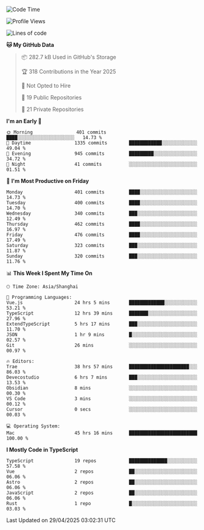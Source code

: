 <!--START_SECTION:waka-->
![Code Time](http://img.shields.io/badge/Code%20Time-3%2C411%20hrs%2021%20mins-blue)

![Profile Views](http://img.shields.io/badge/Profile%20Views-1-blue)

![Lines of code](https://img.shields.io/badge/From%20Hello%20World%20I%27ve%20Written-3.0%20million%20lines%20of%20code-blue)

**🐱 My GitHub Data** 

> 📦 282.7 kB Used in GitHub's Storage 
 > 
> 🏆 318 Contributions in the Year 2025
 > 
> 🚫 Not Opted to Hire
 > 
> 📜 19 Public Repositories 
 > 
> 🔑 21 Private Repositories 
 > 
**I'm an Early 🐤** 

```text
🌞 Morning                401 commits         ████░░░░░░░░░░░░░░░░░░░░░   14.73 % 
🌆 Daytime                1335 commits        ████████████░░░░░░░░░░░░░   49.04 % 
🌃 Evening                945 commits         █████████░░░░░░░░░░░░░░░░   34.72 % 
🌙 Night                  41 commits          ░░░░░░░░░░░░░░░░░░░░░░░░░   01.51 % 
```
📅 **I'm Most Productive on Friday** 

```text
Monday                   401 commits         ████░░░░░░░░░░░░░░░░░░░░░   14.73 % 
Tuesday                  400 commits         ████░░░░░░░░░░░░░░░░░░░░░   14.70 % 
Wednesday                340 commits         ███░░░░░░░░░░░░░░░░░░░░░░   12.49 % 
Thursday                 462 commits         ████░░░░░░░░░░░░░░░░░░░░░   16.97 % 
Friday                   476 commits         ████░░░░░░░░░░░░░░░░░░░░░   17.49 % 
Saturday                 323 commits         ███░░░░░░░░░░░░░░░░░░░░░░   11.87 % 
Sunday                   320 commits         ███░░░░░░░░░░░░░░░░░░░░░░   11.76 % 
```


📊 **This Week I Spent My Time On** 

```text
🕑︎ Time Zone: Asia/Shanghai

💬 Programming Languages: 
Vue.js                   24 hrs 5 mins       █████████████░░░░░░░░░░░░   53.21 % 
TypeScript               12 hrs 39 mins      ███████░░░░░░░░░░░░░░░░░░   27.96 % 
ExtendTypeScript         5 hrs 17 mins       ███░░░░░░░░░░░░░░░░░░░░░░   11.70 % 
JSON                     1 hr 9 mins         █░░░░░░░░░░░░░░░░░░░░░░░░   02.57 % 
Git                      26 mins             ░░░░░░░░░░░░░░░░░░░░░░░░░   00.97 % 

🔥 Editors: 
Trae                     38 hrs 57 mins      ██████████████████████░░░   86.03 % 
Devecostudio             6 hrs 7 mins        ███░░░░░░░░░░░░░░░░░░░░░░   13.53 % 
Obsidian                 8 mins              ░░░░░░░░░░░░░░░░░░░░░░░░░   00.30 % 
VS Code                  3 mins              ░░░░░░░░░░░░░░░░░░░░░░░░░   00.12 % 
Cursor                   0 secs              ░░░░░░░░░░░░░░░░░░░░░░░░░   00.03 % 

💻 Operating System: 
Mac                      45 hrs 16 mins      █████████████████████████   100.00 % 
```

**I Mostly Code in TypeScript** 

```text
TypeScript               19 repos            ██████████████░░░░░░░░░░░   57.58 % 
Vue                      2 repos             ██░░░░░░░░░░░░░░░░░░░░░░░   06.06 % 
Astro                    2 repos             ██░░░░░░░░░░░░░░░░░░░░░░░   06.06 % 
JavaScript               2 repos             ██░░░░░░░░░░░░░░░░░░░░░░░   06.06 % 
Rust                     1 repo              █░░░░░░░░░░░░░░░░░░░░░░░░   03.03 % 
```




 Last Updated on 29/04/2025 03:02:31 UTC
<!--END_SECTION:waka-->